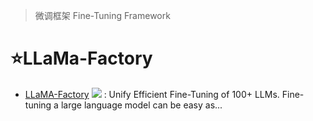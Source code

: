 > 微调框架 Fine-Tuning Framework 
>

# ⭐LLaMa-Factory
+ [LLaMA-Factory](https://github.com/hiyouga/LLaMA-Factory) ![](https://img.shields.io/github/stars/hiyouga/LLaMA-Factory?style=social) : Unify Efficient Fine-Tuning of 100+ LLMs. Fine-tuning a large language model can be easy as...



